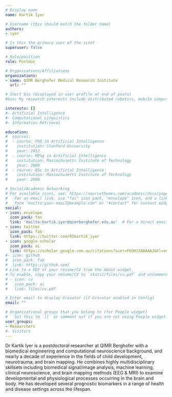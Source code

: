 ```yaml
---
# Display name
name: Kartik Iyer

# Username (this should match the folder name)
authors:
- iyer

# Is this the primary user of the site?
superuser: false

# Role/position
role: Postdoc

# Organizations/Affiliations
organizations:
- name: QIMR Berghofer Medical Research Institute
  url: ""

# Short bio (displayed in user profile at end of posts)
#bio: My research interests include distributed robotics, mobile computing and programmable matter.

interests: []
#- Artificial Intelligence
#- Computational Linguistics
#- Information Retrieval

education:
#  courses:
#  - course: PhD in Artificial Intelligence
#    institution: Stanford University
#    year: 2012
#  - course: MEng in Artificial Intelligence
#    institution: Massachusetts Institute of Technology
#    year: 2009
#  - course: BSc in Artificial Intelligence
#    institution: Massachusetts Institute of Technology
#    year: 2008

# Social/Academic Networking
# For available icons, see: https://sourcethemes.com/academic/docs/page-builder/#icons
#   For an email link, use "fas" icon pack, "envelope" icon, and a link in the
#   form "mailto:your-email@example.com" or "#contact" for contact widget.
social:
- icon: envelope
  icon_pack: fas
  link: 'mailto:kartik.iyer@qimrberghofer.edu.au'  # For a direct email link, use "mailto:test@example.org".
- icon: twitter
  icon_pack: fab
  link: https://twitter.com/01kartik_iyer
- icon: google-scholar
  icon_pack: ai
  link: https://scholar.google.com.au/citations?user=F6OH15AAAAAJ&hl=en
#- icon: github
#  icon_pack: fab
#  link: https://github.com/
# Link to a PDF of your resume/CV from the About widget.
# To enable, copy your resume/CV to `static/files/cv.pdf` and uncomment the lines below.
# - icon: cv
#   icon_pack: ai
#   link: files/cv.pdf

# Enter email to display Gravatar (if Gravatar enabled in Config)
email: ""

# Organizational groups that you belong to (for People widget)
#   Set this to `[]` or comment out if you are not using People widget.
user_groups:
- Researchers
#- Visitors
---
```


Dr Kartik Iyer is a postdoctoral researcher at QIMR Berghofer with a biomedical engineering and computational neuroscience background, 
and nearly a decade of experience in the fields of child development, neurotrauma, and brain mapping. 
He combines highly multidisciplinary skillsets including biomedical signal/image analysis, machine learning, clinical neuroscience, 
and brain mapping methods (EEG & MRI) to examine developmental and physiological processes occurring in the brain and body. 
He has developed several prognostic biomarkers in a range of health and disease settings across the lifespan.


